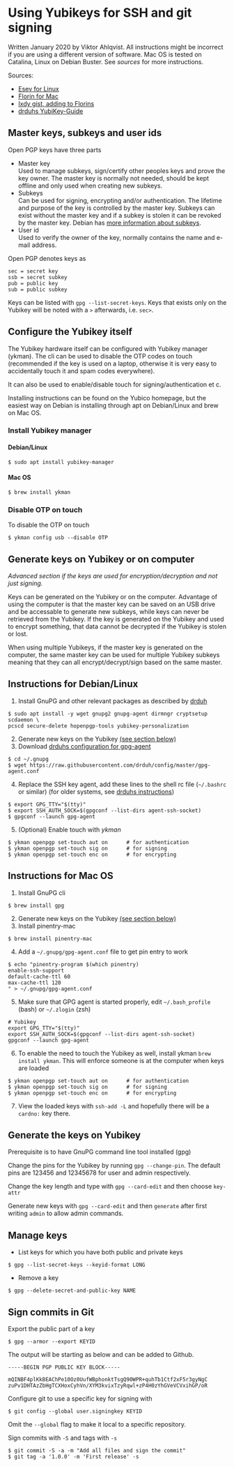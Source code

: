 # Using Yubikeys for SSH and git signing

Written January 2020 by Viktor Ahlqvist. All instructions might be incorrect if
you are using a different version of software. Mac OS is tested on Catalina,
Linux on Debian Buster. See _sources_ for more instructions.

Sources:

- [Esev for Linux][esev]
- [Florin for Mac][florin]
- [Ixdy gist, adding to Florins][ixdy]
- [drduhs YubiKey-Guide][drduh]

## Master keys, subkeys and user ids

Open PGP keys have three parts

- Master key  
  Used to manage subkeys, sign/certify other peoples keys and prove the key
  owner. The master key is normally not needed, should be kept offline and only
  used when creating new subkeys.
- Subkeys  
  Can be used for signing, encrypting and/or authentication. The lifetime and
  purpose of the key is controlled by the master key. Subkeys can exist without
  the master key and if a subkey is stolen it can be revoked by the master key.
  Debian has [more information about subkeys](https://wiki.debian.org/Subkeys).
- User id  
  Used to verify the owner of the key, normally contains the name and e-mail
  address.

Open PGP denotes keys as 

    sec = secret key
    ssb = secret subkey
    pub = public key
    sub = public subkey

Keys can be listed with `gpg --list-secret-keys`. Keys that exists only on the
Yubikey will be noted with a `>` afterwards, i.e. `sec>`.


## Configure the Yubikey itself

The Yubikey hardware itself can be configured with Yubikey manager (ykman). The
cli can be used to disable the OTP codes on touch (recommended if the key is
used on a laptop, otherwise it is very easy to accidentally touch it and spam
codes everywhere).

It can also be used to enable/disable touch for signing/authentication et c.

Installing instructions can be found on the Yubico homepage, but the easiest
way on Debian is installing through apt on Debian/Linux and brew on Mac OS.

### Install Yubikey manager

#### Debian/Linux

```shell
$ sudo apt install yubikey-manager
```

#### Mac OS 

```shell
$ brew install ykman
```

### Disable OTP on touch

To disable the OTP on touch

```shell
$ ykman config usb --disable OTP
```

## Generate keys on Yubikey or on computer

_Advanced section if the keys are used for encryption/decryption and not just
signing._

Keys can be generated on the Yubikey or on the computer. Advantage of using the
computer is that the master key can be saved on an USB drive and be accessable
to generate new subkeys, while keys can never be retrieved from the Yubikey. If
the key is generated on the Yubikey and used to encrypt something, that data
cannot be decrypted if the Yubikey is stolen or lost.

When using multiple Yubikeys, if the master key is generated on the computer,
the same master key can be used for multiple Yubikey subkeys meaning that they can
all encrypt/decrypt/sign based on the same master.

## Instructions for Debian/Linux

1. Install GnuPG and other relevant packages as described by [drduh]  

```shell
$ sudo apt install -y wget gnupg2 gnupg-agent dirmngr cryptsetup scdaemon \
pcscd secure-delete hopenpgp-tools yubikey-personalization
```

2. Generate new keys on the Yubikey [(see section
   below)](#generate-the-keys-on-yubikey)
3. Download [drduhs configuration for gpg-agent][drduh-cc]

```shell
$ cd ~/.gnupg
$ wget https://raw.githubusercontent.com/drduh/config/master/gpg-agent.conf
```
4. Replace the SSH key agent, add these lines to the shell rc file (`~/.bashrc`
   or similar) (for older systems, see [drduhs instructions][drduh-ra])

```shell
$ export GPG_TTY="$(tty)"
$ export SSH_AUTH_SOCK=$(gpgconf --list-dirs agent-ssh-socket)
$ gpgconf --launch gpg-agent
```

5. (Optional) Enable touch with _ykman_

```shell
$ ykman openpgp set-touch aut on      # for authentication
$ ykman openpgp set-touch sig on      # for signing
$ ykman openpgp set-touch enc on      # for encrypting
```

## Instructions for Mac OS

1. Install GnuPG cli

```shell
$ brew install gpg
```

2. Generate new keys on the Yubikey [(see section
   below)](#generate-the-keys-on-yubikey)
3. Install pinentry-mac

```shell
$ brew install pinentry-mac
```

4. Add a `~/.gnupg/gpg-agent.conf` file to get pin entry to work  

```shell
$ echo "pinentry-program $(which pinentry)
enable-ssh-support
default-cache-ttl 60
max-cache-ttl 120
" > ~/.gnupg/gpg-agent.conf
```

5. Make sure that GPG agent is started properly, edit `~/.bash_profile` (bash)
   or `~/.zlogin` (zsh)

```no-highlight
# Yubikey
export GPG_TTY="$(tty)"
export SSH_AUTH_SOCK=$(gpgconf --list-dirs agent-ssh-socket)
gpgconf --launch gpg-agent
```

6. To enable the need to touch the Yubikey as well, install ykman `brew install
   ykman`. This will enforce someone is at the computer when keys are loaded  

```shell
$ ykman openpgp set-touch aut on      # for authentication
$ ykman openpgp set-touch sig on      # for signing
$ ykman openpgp set-touch enc on      # for encrypting
```

7. View the loaded keys with `ssh-add -L` and hopefully there will be a
   `cardno:` key there.

## Generate the keys on Yubikey

Prerequisite is to have GnuPG command line tool installed (gpg)

Change the pins for the Yubikey by running `gpg --change-pin`.
The default pins are 123456 and 12345678 for user and admin respectively.

Change the key length and type with `gpg --card-edit` and then choose `key-attr`

Generate new keys with `gpg --card-edit` and then `generate` after first
writing `admin` to allow admin commands.

## Manage keys

- List keys for which you have both public and private keys

```shell
$ gpg --list-secret-keys --keyid-format LONG
```
- Remove a key

```shell
$ gpg --delete-secret-and-public-key NAME
```

## Sign commits in Git

Export the public part of a key

```shell
$ gpg --armor --export KEYID
```

The output will be starting as below and can be added to Github.

    -----BEGIN PGP PUBLIC KEY BLOCK-----

    mQINBF4plKkBEAChPe10Oz0UufWBphonktTsgQ90WPR+quhTb1Ctf2xF5r3gyNgC
    zuPv1DHTAzZbHgTCXHoxCyhVn/XYM3kvixTzyRqwl+zP4H0zYhGVeVCVxihGP/oR

Configure git to use a specific key for signing with

```shell
$ git config --global user.signingkey KEYID
```

Omit the `--global` flag to make it local to a specific repository.

Sign commits with `-S` and tags with `-s`

```shell
$ git commit -S -a -m "Add all files and sign the commit"
$ git tag -a '1.0.0' -m 'First release' -s
```

[esev]: https://www.esev.com/blog/post/2015-01-pgp-ssh-key-on-yubikey-neo/
[florin]: https://florin.myip.org/blog/easy-multifactor-authentication-ssh-using-yubikey-neo-tokens
[ixdy]: https://gist.github.com/ixdy/6fdd1ecea5d17479a6b4dab4fe1c17eb
[drduh]: https://github.com/drduh/YubiKey-Guide/
[drduh-ra]: https://github.com/drduh/YubiKey-Guide/#replace-agents
[drduh-cc]: https://github.com/drduh/YubiKey-Guide/#create-configuration
